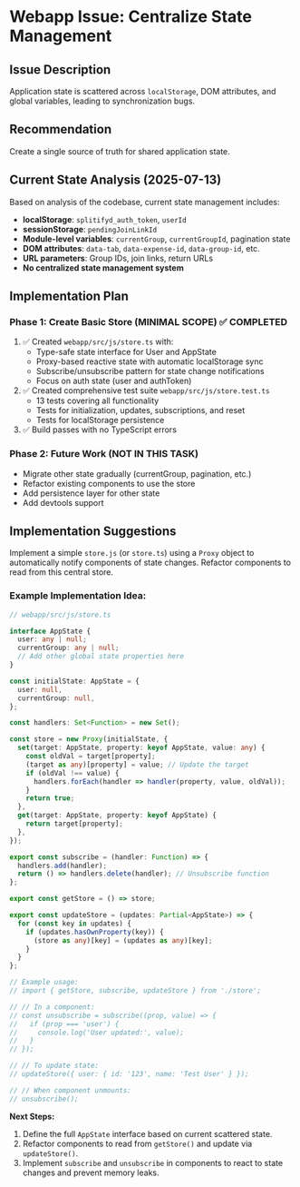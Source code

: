 # Webapp Issue: Centralize State Management

## Issue Description

Application state is scattered across `localStorage`, DOM attributes, and global variables, leading to synchronization bugs.

## Recommendation

Create a single source of truth for shared application state.

## Current State Analysis (2025-07-13)

Based on analysis of the codebase, current state management includes:
- **localStorage**: `splitifyd_auth_token`, `userId`
- **sessionStorage**: `pendingJoinLinkId`
- **Module-level variables**: `currentGroup`, `currentGroupId`, pagination state
- **DOM attributes**: `data-tab`, `data-expense-id`, `data-group-id`, etc.
- **URL parameters**: Group IDs, join links, return URLs
- **No centralized state management system**

## Implementation Plan

### Phase 1: Create Basic Store (MINIMAL SCOPE) ✅ COMPLETED
1. ✅ Created `webapp/src/js/store.ts` with:
   - Type-safe state interface for User and AppState
   - Proxy-based reactive state with automatic localStorage sync
   - Subscribe/unsubscribe pattern for state change notifications
   - Focus on auth state (user and authToken)
2. ✅ Created comprehensive test suite `webapp/src/js/store.test.ts`
   - 13 tests covering all functionality
   - Tests for initialization, updates, subscriptions, and reset
   - Tests for localStorage persistence
3. ✅ Build passes with no TypeScript errors

### Phase 2: Future Work (NOT IN THIS TASK)
- Migrate other state gradually (currentGroup, pagination, etc.)
- Refactor existing components to use the store
- Add persistence layer for other state
- Add devtools support

## Implementation Suggestions

Implement a simple `store.js` (or `store.ts`) using a `Proxy` object to automatically notify components of state changes. Refactor components to read from this central store.

### Example Implementation Idea:

```typescript
// webapp/src/js/store.ts

interface AppState {
  user: any | null;
  currentGroup: any | null;
  // Add other global state properties here
}

const initialState: AppState = {
  user: null,
  currentGroup: null,
};

const handlers: Set<Function> = new Set();

const store = new Proxy(initialState, {
  set(target: AppState, property: keyof AppState, value: any) {
    const oldVal = target[property];
    (target as any)[property] = value; // Update the target
    if (oldVal !== value) {
      handlers.forEach(handler => handler(property, value, oldVal));
    }
    return true;
  },
  get(target: AppState, property: keyof AppState) {
    return target[property];
  },
});

export const subscribe = (handler: Function) => {
  handlers.add(handler);
  return () => handlers.delete(handler); // Unsubscribe function
};

export const getStore = () => store;

export const updateStore = (updates: Partial<AppState>) => {
  for (const key in updates) {
    if (updates.hasOwnProperty(key)) {
      (store as any)[key] = (updates as any)[key];
    }
  }
};

// Example usage:
// import { getStore, subscribe, updateStore } from './store';

// // In a component:
// const unsubscribe = subscribe((prop, value) => {
//   if (prop === 'user') {
//     console.log('User updated:', value);
//   }
// });

// // To update state:
// updateStore({ user: { id: '123', name: 'Test User' } });

// // When component unmounts:
// unsubscribe();
```

**Next Steps:**
1.  Define the full `AppState` interface based on current scattered state.
2.  Refactor components to read from `getStore()` and update via `updateStore()`.
3.  Implement `subscribe` and `unsubscribe` in components to react to state changes and prevent memory leaks.
